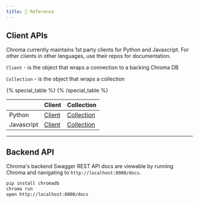 ```yaml
---
title: 🔧 Reference
---
```


## Client APIs

Chroma currently maintains 1st party clients for Python and Javascript. For other clients in other languages, use their repos for documentation.

`Client` - is the object that wraps a connection to a backing Chroma DB

`Collection` - is the object that wraps a collection


{% special_table %}
{% /special_table %}

|              | Client | Collection |
|--------------|-----------|---------------|
| Python | [Client](/reference/py-client) | [Collection](/reference/py-collection) |
| Javascript | [Client](/reference/js-client)   | [Collection](/reference/js-collection) |

***

## Backend API

Chroma's backend Swagger REST API docs are viewable by running Chroma and navigating to `http://localhost:8000/docs`.

```bash
pip install chromadb
chroma run
open http://localhost:8000/docs
```
